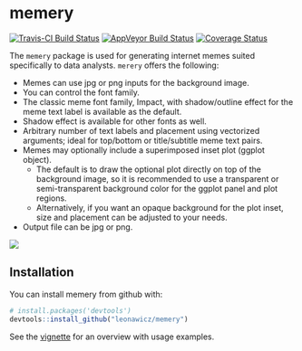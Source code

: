 
<!-- README.md is generated from README.Rmd. Please edit that file -->
memery
======

[![Travis-CI Build Status](https://travis-ci.org/leonawicz/memery.svg?branch=master)](https://travis-ci.org/leonawicz/memery) [![AppVeyor Build Status](https://ci.appveyor.com/api/projects/status/github/leonawicz/memery?branch=master&svg=true)](https://ci.appveyor.com/project/leonawicz/memery) [![Coverage Status](https://img.shields.io/codecov/c/github/leonawicz/memery/master.svg)](https://codecov.io/github/leonawicz/memery?branch=master)

The `memery` package is used for generating internet memes suited specifically to data analysts. `merery` offers the following:

-   Memes can use jpg or png inputs for the background image.
-   You can control the font family.
-   The classic meme font family, Impact, with shadow/outline effect for the meme text label is available as the default.
-   Shadow effect is available for other fonts as well.
-   Arbitrary number of text labels and placement using vectorized arguments; ideal for top/bottom or title/subtitle meme text pairs.
-   Memes may optionally include a superimposed inset plot (ggplot object).
    -   The default is to draw the optional plot directly on top of the background image, so it is recommended to use a transparent or semi-transparent background color for the ggplot panel and plot regions.
    -   Alternatively, if you want an opaque background for the plot inset, size and placement can be adjusted to your needs.
-   Output file can be jpg or png.

![](articles/meme4d.jpg)

Installation
------------

You can install memery from github with:

``` r
# install.packages('devtools')
devtools::install_github("leonawicz/memery")
```

See the [vignette](https://leonawicz.github.io/memery/articles/memery.html) for an overview with usage examples.
